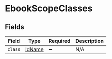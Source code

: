 # EbookScopeClasses


## Fields

| Field                                   | Type                                    | Required                                | Description                             |
| --------------------------------------- | --------------------------------------- | --------------------------------------- | --------------------------------------- |
| `class`                                 | [IdName](../../models/shared/idname.md) | :heavy_minus_sign:                      | N/A                                     |